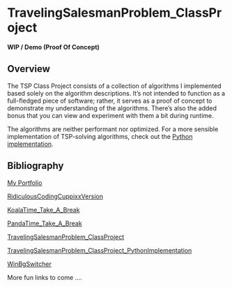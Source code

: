 # TravelingSalesmanProblem_ClassProject

**WIP / Demo (Proof Of Concept)**

## Overview

The TSP Class Project consists of a collection of algorithms I implemented based solely on the algorithm descriptions. It’s not intended to function as a full-fledged piece of software; rather, it serves as a proof of concept to demonstrate my understanding of the algorithms. There’s also the added bonus that you can view and experiment with them a bit during runtime.

The algorithms are neither performant nor optimized. For a more sensible implementation of TSP-solving algorithms, check out the [Python implementation](https://github.com/Cuppixx/TravelingSalesmanProblem_ClassProject_PythonImplementation).

## Bibliography

[My Portfolio](https://cuppixx.github.io)

[RidiculousCodingCuppixxVersion](https://github.com/Cuppixx/RidiculousCodingCuppixxVersion/tree/main)

[KoalaTime_Take_A_Break](https://github.com/Cuppixx/KoalaTime_Take-A-Break)

[PandaTime_Take_A_Break](https://github.com/Cuppixx/PandaTime_Take-A-Break)

[TravelingSalesmanProblem_ClassProject](https://github.com/Cuppixx/TravelingSalesmanProblem_ClassProject)

[TravelingSalesmanProblem_ClassProject_PythonImplementation](https://github.com/Cuppixx/TravelingSalesmanProblem_ClassProject_PythonImplementation)

[WinBgSwitcher](https://github.com/Cuppixx/WinBgSwitcher)

More fun links to come ....
